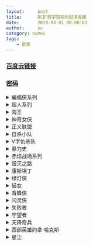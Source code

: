 ```yaml
---
layout:     post
title:      DC扩展宇宙系列超清收藏
date:       2019-04-01 00:00:03
author:     yu
category: oumei
tags:
    - 欧美
---
```

### [百度云链接](https://mubu.com/doc/zSy1N50qh1)
### [密码](https://www.510ka.com/details/E8356233)
<details><summary>蝙蝠侠系列</summary><pre>
蝙蝠侠与罗宾.Batman & Robin.1997.BD720中英双字.rmvb [1.49GB]
蝙蝠侠.Batman.1989.BD720中英双字.rmvb [1.50GB]
蝙蝠侠：侠影之谜/蝙蝠侠前传.Batman.Begins.2005.BD720P.X264.AAC.English&Mandarin.CHS-ENG.mp4 [3.06GB]
新蝙蝠侠之不败之谜/蝙蝠侠3：永远的蝙蝠侠.Batman.Forever.1995.BD720中英双字.rmvb [1.45GB]
蝙蝠侠2：蝙蝠侠归来.Batman.Returns.1992.BD中英双字.rmvb [1.53GB]
蝙蝠侠大战超人：正义黎明.Batman.v.Superman.Dawn.of.Justice.2016.EXTENDED.BD720P.加长版.国英双语.特效中英双字.mp4 [4.36GB]
蝙蝠侠前传2：黑暗骑士.The.Dark.Knight.2008.IMAX.Edition.1080p.BluRay.中英双字.rmvb [3.20GB]
蝙蝠侠前传3：黑暗骑士崛起.The.Dark.Knight.Rises.2012.720p.BluRay.中英双字.mp4 [3.54GB]
</pre></details>

<details><summary>超人系列</summary><pre>
Batman v Superman Dawn of Justice.2016.EXTENDED.BluRay.1080P.mkv [8.63GB]
超人：钢铁之躯.Man.Of.Steel.2013.BD1080P.X264.AAC.English&Mandarin.CHS-ENG.mp4 [7.25GB]
超人.Superman.1978.EXTENDED.BD720P.加长版.国英双语.高清中英双字.mkv [5.20GB]
超人归来.Superman.Returns.2006.BluRay.720p.x264.AC3.2Audios-CMCT.mkv [5.40GB]
超人2.Superman.Ⅱ.1980.Richard.Donner.Cut.BD720P.导演剪辑版.国英双语.高清中英双字.mkv [3.60GB]
超人3.Superman.Ⅲ.1983.BD720P.国英双语.高清中英双字.mkv [4.02GB]
超人4：和平任务.Superman.Ⅳ.1987.BD720P.高清中英双字.mkv [2.60GB]
</pre></details>

<details><summary>海王</summary><pre>
特效中英字幕.修复版.A quaman.2018.BD1080P.X264.AAC.English&Mandarin.CHS-ENG.zip [7.40GB]
</pre></details>

<details><summary>神奇女侠</summary><pre>
Wonder.Woman.2017.BD1080P.特效中英字幕.X264.AAC.English&Mandarin.CHS-ENG.mp4 [7.30GB]
</pre></details>

<details><summary>正义联盟</summary><pre>
Justice.League.2017.BD1080P.特效中英字幕.X264.AAC.English&Mandarin.CHS-ENG.mp4 [6.29GB]
</pre></details>

<details><summary>自杀小队</summary><pre>
2016.EXTENDED.BD1080P中英双字.mp4 [6.00GB]
</pre></details>

<details><summary>V字仇杀队</summary><pre>
V.for.Vendetta.2005.BD720P.高清中英双字.mkv [3.80GB]
</pre></details>

<details><summary>暴力史</summary><pre>
A.History.Of.Violence.2005.HR-HDTV.AC3.1024X576.X264.中英双字.mkv [1.60GB]
</pre></details>

<details><summary>赤焰战场系列</summary><pre>
Red.2.2013.BluRay.1080P中英双字.mkv [5.47GB]
Red.2010.BluRay.1080P中英双字.mkv [5.25GB]
</pre></details>

<details><summary>毁灭之路</summary><pre>
Road.to.Perdition.2002.HR-HDTV.1024X576.x264.中英双字.mkv [2.00GB]
</pre></details>

<details><summary>康斯坦丁</summary><pre>
Constantine.2005.BD1280国英双语中字.mp4 [2.56GB]
</pre></details>

<details><summary>绿灯侠</summary><pre>
2011.中英特效字幕.1080P.mp4 [2.88GB]
</pre></details>

<details><summary>猫女</summary><pre>
Catwoman.2004.BD720中英双字.mkv [1.47GB]
</pre></details>

<details><summary>青蜂侠</summary><pre>
2011.BD720中英双字.mp4 [1.37G]
</pre></details>

<details><summary>闪灵侠</summary><pre>
The.Spirit.HR-HDTV.AC3.1024X576.x264.中英双字.mkv [1.55GB]
</pre></details>

<details><summary>失败者</summary><pre>
The Losers.2010.BD720中英双字.mp4 [1.25GB]
</pre></details>

<details><summary>守望者</summary><pre>
Watchmen.The.Ultimate.Cut.2009.BD1080p.X264.AAC.中英双字.mp4 [5.37GB]
</pre></details>

<details><summary>天降奇兵</summary><pre>
The.League.Of.Extraordinary.Gentlemen.2003.BD720p.中英双字.mkv [3.41GB]
</pre></details>

<details><summary>西部英雄约拿·哈克斯</summary><pre>
Jonah Hex.2010.BD720中英双字.rmvb [1.02GB]
</pre></details>

<details><summary>星尘</summary><pre>
Stardust.2007.HR-HDTV.AC3.1024X576.x264.中英双字.mkv [1.90GB]
</pre></details>
